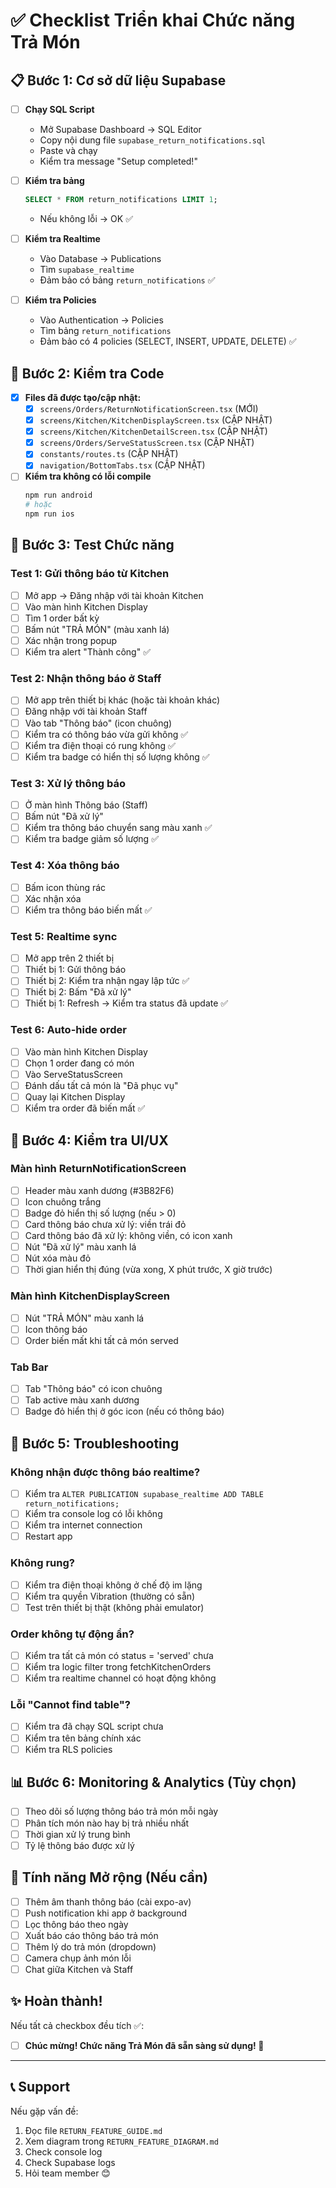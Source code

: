 # ✅ Checklist Triển khai Chức năng Trả Món

## 📋 Bước 1: Cơ sở dữ liệu Supabase

- [ ] **Chạy SQL Script**
  - Mở Supabase Dashboard → SQL Editor
  - Copy nội dung file `supabase_return_notifications.sql`
  - Paste và chạy
  - Kiểm tra message "Setup completed!"

- [ ] **Kiểm tra bảng**
  ```sql
  SELECT * FROM return_notifications LIMIT 1;
  ```
  - Nếu không lỗi → OK ✅

- [ ] **Kiểm tra Realtime**
  - Vào Database → Publications
  - Tìm `supabase_realtime`
  - Đảm bảo có bảng `return_notifications` ✅

- [ ] **Kiểm tra Policies**
  - Vào Authentication → Policies
  - Tìm bảng `return_notifications`
  - Đảm bảo có 4 policies (SELECT, INSERT, UPDATE, DELETE) ✅

## 📱 Bước 2: Kiểm tra Code

- [x] **Files đã được tạo/cập nhật:**
  - [x] `screens/Orders/ReturnNotificationScreen.tsx` (MỚI)
  - [x] `screens/Kitchen/KitchenDisplayScreen.tsx` (CẬP NHẬT)
  - [x] `screens/Kitchen/KitchenDetailScreen.tsx` (CẬP NHẬT)
  - [x] `screens/Orders/ServeStatusScreen.tsx` (CẬP NHẬT)
  - [x] `constants/routes.ts` (CẬP NHẬT)
  - [x] `navigation/BottomTabs.tsx` (CẬP NHẬT)

- [ ] **Kiểm tra không có lỗi compile**
  ```bash
  npm run android
  # hoặc
  npm run ios
  ```

## 🧪 Bước 3: Test Chức năng

### Test 1: Gửi thông báo từ Kitchen
- [ ] Mở app → Đăng nhập với tài khoản Kitchen
- [ ] Vào màn hình Kitchen Display
- [ ] Tìm 1 order bất kỳ
- [ ] Bấm nút "TRẢ MÓN" (màu xanh lá)
- [ ] Xác nhận trong popup
- [ ] Kiểm tra alert "Thành công" ✅

### Test 2: Nhận thông báo ở Staff
- [ ] Mở app trên thiết bị khác (hoặc tài khoản khác)
- [ ] Đăng nhập với tài khoản Staff
- [ ] Vào tab "Thông báo" (icon chuông)
- [ ] Kiểm tra có thông báo vừa gửi không ✅
- [ ] Kiểm tra điện thoại có rung không ✅
- [ ] Kiểm tra badge có hiển thị số lượng không ✅

### Test 3: Xử lý thông báo
- [ ] Ở màn hình Thông báo (Staff)
- [ ] Bấm nút "Đã xử lý"
- [ ] Kiểm tra thông báo chuyển sang màu xanh ✅
- [ ] Kiểm tra badge giảm số lượng ✅

### Test 4: Xóa thông báo
- [ ] Bấm icon thùng rác
- [ ] Xác nhận xóa
- [ ] Kiểm tra thông báo biến mất ✅

### Test 5: Realtime sync
- [ ] Mở app trên 2 thiết bị
- [ ] Thiết bị 1: Gửi thông báo
- [ ] Thiết bị 2: Kiểm tra nhận ngay lập tức ✅
- [ ] Thiết bị 2: Bấm "Đã xử lý"
- [ ] Thiết bị 1: Refresh → Kiểm tra status đã update ✅

### Test 6: Auto-hide order
- [ ] Vào màn hình Kitchen Display
- [ ] Chọn 1 order đang có món
- [ ] Vào ServeStatusScreen
- [ ] Đánh dấu tất cả món là "Đã phục vụ"
- [ ] Quay lại Kitchen Display
- [ ] Kiểm tra order đã biến mất ✅

## 🎨 Bước 4: Kiểm tra UI/UX

### Màn hình ReturnNotificationScreen
- [ ] Header màu xanh dương (#3B82F6)
- [ ] Icon chuông trắng
- [ ] Badge đỏ hiển thị số lượng (nếu > 0)
- [ ] Card thông báo chưa xử lý: viền trái đỏ
- [ ] Card thông báo đã xử lý: không viền, có icon xanh
- [ ] Nút "Đã xử lý" màu xanh lá
- [ ] Nút xóa màu đỏ
- [ ] Thời gian hiển thị đúng (vừa xong, X phút trước, X giờ trước)

### Màn hình KitchenDisplayScreen
- [ ] Nút "TRẢ MÓN" màu xanh lá
- [ ] Icon thông báo
- [ ] Order biến mất khi tất cả món served

### Tab Bar
- [ ] Tab "Thông báo" có icon chuông
- [ ] Tab active màu xanh dương
- [ ] Badge đỏ hiển thị ở góc icon (nếu có thông báo)

## 🔧 Bước 5: Troubleshooting

### Không nhận được thông báo realtime?
- [ ] Kiểm tra `ALTER PUBLICATION supabase_realtime ADD TABLE return_notifications;`
- [ ] Kiểm tra console log có lỗi không
- [ ] Kiểm tra internet connection
- [ ] Restart app

### Không rung?
- [ ] Kiểm tra điện thoại không ở chế độ im lặng
- [ ] Kiểm tra quyền Vibration (thường có sẵn)
- [ ] Test trên thiết bị thật (không phải emulator)

### Order không tự động ẩn?
- [ ] Kiểm tra tất cả món có status = 'served' chưa
- [ ] Kiểm tra logic filter trong fetchKitchenOrders
- [ ] Kiểm tra realtime channel có hoạt động không

### Lỗi "Cannot find table"?
- [ ] Kiểm tra đã chạy SQL script chưa
- [ ] Kiểm tra tên bảng chính xác
- [ ] Kiểm tra RLS policies

## 📊 Bước 6: Monitoring & Analytics (Tùy chọn)

- [ ] Theo dõi số lượng thông báo trả món mỗi ngày
- [ ] Phân tích món nào hay bị trả nhiều nhất
- [ ] Thời gian xử lý trung bình
- [ ] Tỷ lệ thông báo được xử lý

## 🎯 Tính năng Mở rộng (Nếu cần)

- [ ] Thêm âm thanh thông báo (cài expo-av)
- [ ] Push notification khi app ở background
- [ ] Lọc thông báo theo ngày
- [ ] Xuất báo cáo thông báo trả món
- [ ] Thêm lý do trả món (dropdown)
- [ ] Camera chụp ảnh món lỗi
- [ ] Chat giữa Kitchen và Staff

## ✨ Hoàn thành!

Nếu tất cả checkbox đều tích ✅:
- [ ] **Chúc mừng! Chức năng Trả Món đã sẵn sàng sử dụng! 🎉**

---

## 📞 Support

Nếu gặp vấn đề:
1. Đọc file `RETURN_FEATURE_GUIDE.md`
2. Xem diagram trong `RETURN_FEATURE_DIAGRAM.md`
3. Check console log
4. Check Supabase logs
5. Hỏi team member 😊
